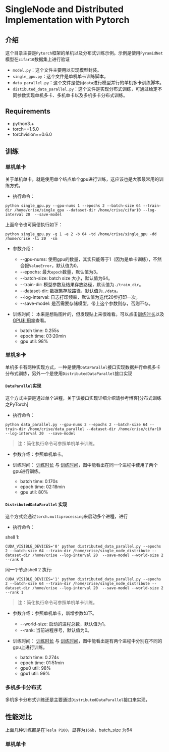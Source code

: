 # SingleNode and Distributed Implementation with Pytorch 

## 介绍
这个目录主要是`Pytorch`框架的单机以及分布式训练示例。示例是使用`PyramidNet`模型在`cifar10`数据集上进行验证

* `model.py`：这个文件主要用以实现模型封装。
* `single_gpu.py`：这个文件是单机单卡训练脚本。
* `data_parallel.py`：这个文件是使用`data`进行模型并行的单机多卡训练脚本。
* `distibuted_data_parallel.py`：这个文件是实现分布式训练，可通过给定不同参数实现单机多卡、多机单卡以及多机多卡分布式训练。

## Requirements
* python3.+
* torch==1.5.0
* torchvision==0.6.0

## 训练

### 单机单卡
关于单机单卡，就是使用单个结点单个gpu进行训练，这应该也是大家最常用的训练方式。

* 执行命令：
```
python single_gpu.py --gpu-nums 1 --epochs 2 --batch-size 64 --train-dir /home/crise/single_gpu --dataset-dir /home/crise/cifar10 --log-interval 20  --save-model
```
上面命令也可简便执行如下：
```
python single_gpu.py -g 1 -e 2 -b 64 -td /home/crise/single_gpu -dd /home/crise -li 20  -sm
```
* 参数介绍：
    * --gpu-nums: 使用gpu的数量，其实只能等于1（因为是单卡训练），不然会报`ValueError`，默认值为0。
    * --epochs: 最大`epoch`数量，默认值为3。
    * --batch-size: batch size 大小，默认值为64。
    * --train-dir: 模型参数及结果存放路径，默认值为`./train_dir`。
    * --dataset-dir: 数据集存放路径，默认值为`./data`。
    * --log-interval: 日志打印频率，默认值为迭代20步打印一次。
    * --save-model: 是否需要存储模型，带上这个参数则存，否则不存。

* 训练时间：
  本来是想贴图片的，但发现贴上来很难看。可以点击[训练时长](../imgs/pytorch/sg_time.PNG)以及[GPU利用率](../imgs/pytorch/sg_gpu.PNG)查看。
  * batch time: 0.255s
  * epoch time: 03:20min
  * gpu util: 98%

### 单机多卡
单机多卡有两种实现方式，一种是使用`DataParallel`接口实现数据并行单机多卡分布式训练，另外一个是使用`DistributedDataParallel`接口实现

#### `DataParallel`实现
这个方式主要是通过单个进程，关于该接口实现详细介绍请参考博客[分布式训练之PyTorch]

* 执行命令：
```
python data_parallel.py --gpu-nums 2 --epochs 2 --batch-size 64 --train-dir /home/crise/data_parallel --dataset-dir /home/crise/cifar10 --log-interval 20  --save-model
```

> 注：简化执行命令可参照单机单卡训练。

* 参数介绍：参照单机单卡。

* 训练时间：
  [训练时长](../imgs/pytorch/data_parallel_time.PNG) 与 [训练时间](../imgs/pytorch/data_parallel_gpu.PNG)，图中能看出在同一个进程中使用了两个gpu进行训练。
  * batch time: 0.170s
  * epoch time: 02:18min
  * gpu util: 80%

#### `DistributedDataParallel` 实现
这个方式会通过`torch.multiprocessing`来启动多个进程，进行

* 执行命令：

shell 1:
```
CUDA_VISIBLE_DEVICES='0' python distributed_data_parallel.py --epochs 2 --batch-size 64 --train-dir /home/crise/single_node_distribute --dataset-dir /home/crise --log-interval 20  --save-model --world-size 2 --rank 0
```
同一个节点shell 2 执行:
```
CUDA_VISIBLE_DEVICES='1' python distributed_data_parallel.py --epochs 2 --batch-size 64 --train-dir /home/crise/single_node_distribute --dataset-dir /home/crise --log-interval 20  --save-model --world-size 2 --rank 1
```

> 注：简化执行命令可参照单机单卡训练。

* 参数介绍：参照单机单卡，新增参数如下。
  * --world-size: 启动的进程总数，默认值为1。
  * --rank: 当前进程序号，默认值为0。

* 训练时间：  [训练时长](../imgs/pytorch/single_node_distribute_rank0_time.PNG) 与 [训练时间](../imgs/pytorch/single_node_distribute.PNG)，图中能看出是有两个进程中分别在不同的gpu上进行训练。
  * batch time: 0.274s
  * epoch time: 01:51min
  * gpu0 util: 98%
  * gpu1 util: 99%
  
### 多机多卡分布式
多机多卡分布式训练还是主要通过`DistributedDataParallel`接口来实现，


## 性能对比 
上面几种训练都是在`Tesla P100`，显存为`16Gb`，batch_size 为64 

### 单机单卡

